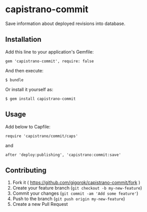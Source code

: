 # capistrano-commit

Save information about deployed revisions into database.

## Installation

Add this line to your application's Gemfile:

    gem 'capistrano-commit', require: false

And then execute:

    $ bundle

Or install it yourself as:

    $ gem install capistrano-commit

## Usage

Add below to Capfile:

    require 'capistrano/commit/caps'

and

    after 'deploy:publishing', 'capistrano:commit:save'


## Contributing

1. Fork it ( https://github.com/gigorok/capistrano-commit/fork )
2. Create your feature branch (`git checkout -b my-new-feature`)
3. Commit your changes (`git commit -am 'Add some feature'`)
4. Push to the branch (`git push origin my-new-feature`)
5. Create a new Pull Request
